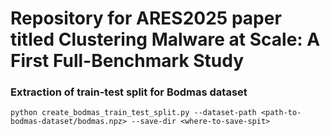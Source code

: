 
# Repository for ARES2025 paper titled Clustering Malware at Scale: A First Full-Benchmark Study

### Extraction of train-test split for Bodmas dataset
```python create_bodmas_train_test_split.py --dataset-path <path-to-bodmas-dataset/bodmas.npz> --save-dir <where-to-save-spit>```

